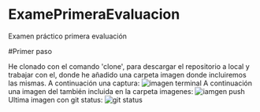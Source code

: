 
# ExamePrimeraEvaluacion
Examen práctico primera evaluación

#Primer paso	

He clonado con el comando 'clone', para descargar el repositorio a local y trabajar con el, donde he añadido una carpeta imagen donde incluiremos las mismas. A continuación una captura:
![imagen terminal](https://github.com/user-attachments/assets/90aa7a26-b24d-4904-b89e-d10859184487)
A continuación una imagen del también incluida en la carpeta imagenes:
![iamgen push](https://github.com/user-attachments/assets/2898b8e3-21f4-481e-b6c5-5f00bba1a643)
Ultima imagen con git status:
![git status](https://github.com/user-attachments/assets/f8021806-9d44-4d20-9fd4-e3c2749cbc6d)
